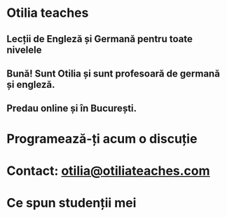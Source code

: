 # Otilia teaches

## Lecții de Engleză și Germană pentru toate nivelele

## Bună! Sunt Otilia și sunt profesoară de germană și engleză.
## Predau online și în București.

# Programează-ți acum o discuție

# Contact: otilia@otiliateaches.com

# Ce spun studenții mei
